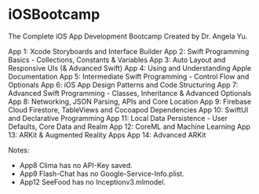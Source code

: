 # iOSBootcamp
The Complete iOS App Development Bootcamp Created by Dr. Angela Yu.

App 1: Xcode Storyboards and Interface Builder
App 2: Swift Programming Basics - Collections, Constants & Variables 
App 3: Auto Layout and Responsive UIs (& Advanced Swift)
App 4: Using and Understanding Apple Documentation 
App 5: Intermediate Swift Programming - Control Flow and Optionals 
App 6: iOS App Design Patterns and Code Structuring 
App 7: Advanced Swift Programming - Classes, Inheritance & Advanced Optionals 
App 8: Networking, JSON Parsing, APIs and Core Location 
App 9: Firebase Cloud Firestore, TableViews and Cocoapod Dependencies 
App 10: SwiftUI and Declarative Programming 
App 11: Local Data Persistence - User Defaults, Core Data and Realm 
App 12: CoreML and Machine Learning 
App 13: ARKit & Augmented Reality Apps 
App 14: Advanced ARKit

Notes: 
- App8 Clima has no API-Key saved. 
- App9 Flash-Chat has no Google-Service-Info.plist. 
- App12 SeeFood has no Inceptionv3.mlmodel.
